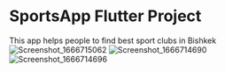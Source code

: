 # SportsApp Flutter Project

This app helps people to find best sport clubs in Bishkek
![Screenshot_1666715062](https://user-images.githubusercontent.com/72803057/197829722-06a4f0b1-68c7-4256-a9be-f7a589bb6717.png)
![Screenshot_1666714690](https://user-images.githubusercontent.com/72803057/197829726-7f6a28bd-8a74-413d-842d-ed9c9604d238.png)
![Screenshot_1666714696](https://user-images.githubusercontent.com/72803057/197829732-3024645e-39ba-4237-9964-42efdccb9d57.png)
